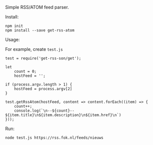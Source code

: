 Simple RSS/ATOM feed parser.

Install:

```
npm init
npm install --save get-rss-atom
```

Usage:

For example, create `test.js`

```
test = require('get-rss-son/get');

let
    count = 0;
    hostFeed = '';

if (process.argv.length > 1) {
    hostFeed = process.argv[2]
}

test.getRssAtom(hostFeed, content => content.forEach((item) => {
    count++;
    console.log(`\n--${count}-- ${item.title}\n${item.description}\n${item.href}\n`)
}));
```

Run:

```
node test.js https://rss.fok.nl/feeds/nieuws
```
